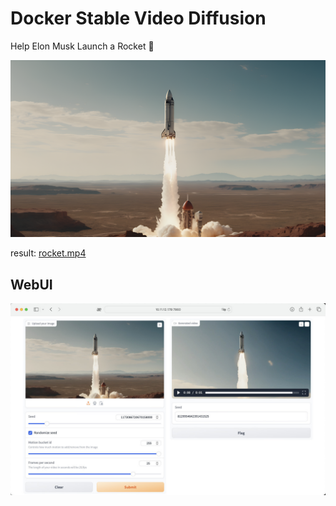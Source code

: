 # Docker Stable Video Diffusion

Help Elon Musk Launch a Rocket 🚀

![](./images/rocket.png)

result: [rocket.mp4](./images/rocket.mp4) 

## WebUI

![](./images/flying.jpg)
